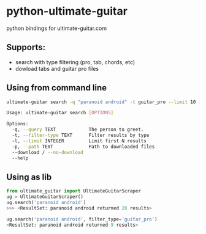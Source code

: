python-ultimate-guitar
==============

python bindings for ultimate-guitar.com

Supports:
----------
- search with type filtering (pro, tab, chords, etc)
- dowload tabs and guitar pro files


Using from command line
-----------------------------------
```bash
ultimate-guitar search -q "paranoid android" -t guitar_pro --limit 10 --download 

Usage: ultimate-guitar search [OPTIONS]

Options:
  -q, --query TEXT            The person to greet.
  -t, --filter-type TEXT      Filter results by type
  -l, --limit INTEGER         Limit first N results
  -p, --path TEXT             Path to downloaded files
  --download / --no-download
  --help       

```



Using as lib
----------------------------
```python
from ultimate_guitar import UltimateGuitarScraper
ug = UltimateGuitarScraper()
ug.search('paranoid android')
>>> <ResultSet: paranoid android returned 28 results>

ug.search('paranoid android', filter_type='guitar_pro')
<ResultSet: paranoid android returned 9 results>

```

